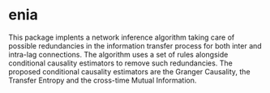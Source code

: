 # enia

This package implents a network inference algorithm taking care of possible redundancies
in the information transfer process for both inter and intra-lag connections. The algorithm
uses a set of rules alongside conditional causality estimators to remove such redundancies.
The proposed conditional causality estimators are the Granger Causality, the Transfer Entropy
and the cross-time Mutual Information.

